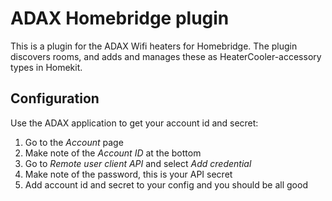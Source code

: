 # ADAX Homebridge plugin
This is a plugin for the ADAX Wifi heaters for Homebridge.
The plugin discovers rooms, and adds and manages these as HeaterCooler-accessory types in Homekit.

## Configuration
Use the ADAX application to get your account id and secret:

1. Go to the *Account* page
2. Make note of the *Account ID* at the bottom
3. Go to *Remote user client API* and select *Add credential*
4. Make note of the password, this is your API secret
5. Add account id and secret to your config and you should be all good
